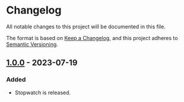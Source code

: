 # Changelog

All notable changes to this project will be documented in this file.

The format is based on [Keep a Changelog](https://keepachangelog.com/en/1.0.0/),
and this project adheres to [Semantic Versioning](https://semver.org/spec/v2.0.0.html).

## [1.0.0] - 2023-07-19

### Added

- Stopwatch is released.

[1.0.0]: https://github.com/BrackeysBot/Stopwatch/releases/tag/v1.0.0
